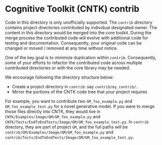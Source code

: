 
# Cognitive Toolkit (CNTK) contrib

Code in this directory is only unofficially supported. The `contrib` directory contains project directories contributed by individual designated owner. The content in this directory would be merged into the core toolkit. During the merge process the contributed code will evolve with additional code for testing and documentation. Consequently, your original code can be changed or moved / removed at any time without notice.

One of the key goal is to minimize duplication within `contrib`. Consequently, some of your efforts to refactor the contributed code across multiple contributed directories or with the core library may be needed.

We encourage following the directory structure below:
- Create a project directory in `contrib`: say `contrib/my_contrib/.`
- Mirror the portions of the CNTK code tree that your project requires

For example,  you want to contribute two `GM_foo_example.py` and `GM_foo_example_test.py` for a novel generative model. If you were to merge those files directly into CNTK, they would live in `CNTK/Examples/Image/GM/GM_foo_example.py` and `CNTK/Tests/EndToEndTests/Image/GM/GM_foo_example_test.py`.  In `contrib` directory, they are part of project `GM`, and the full paths will be `contrib/GM/Examples/Image/GM/GM_foo_example.py` and `contrib/Tests/EndToEndTests/Image/GM/GM_foo_example_test.py`.

